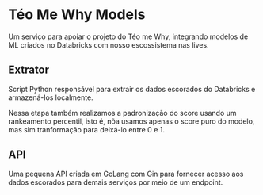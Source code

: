# Téo Me Why Models

Um serviço para apoiar o projeto do Téo me Why, integrando modelos de ML criados no Databricks com nosso escossistema nas lives.

## Extrator

Script Python responsável para extrair os dados escorados do Databricks e armazená-los localmente.

Nessa etapa também realizamos a padronização do score usando um rankeamento percentil, isto é, nõa usamos apenas o score puro do modelo, mas sim tranformação para deixá-lo entre 0 e 1.

## API

Uma pequena API criada em GoLang com Gin para fornecer acesso aos dados escorados para demais serviços por meio de um endpoint.